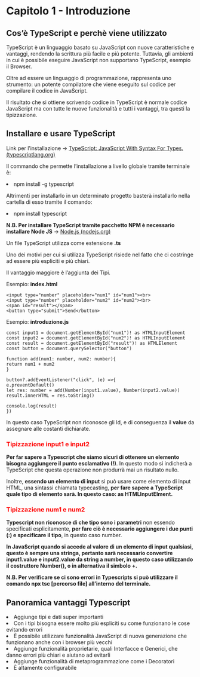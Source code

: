 <h1>Capitolo 1 - Introduzione</h1>

<h2>Cos’è TypeScript e perchè viene utilizzato</h2>
<p>TypeScript è un linguaggio basato su JavaScript con nuove caratteristiche e vantaggi, rendendo la scrittura più facile e più potente. Tuttavia, gli ambienti in cui è possibile eseguire JavaScript non supportano TypeScript, esempio il Browser.</p>
<p>Oltre ad essere un linguaggio di programmazione, rappresenta uno strumento: un potente compilatore che viene eseguito sul codice per compilare il codice in JavaScript. </p>
<p>Il risultato che si ottiene scrivendo codice in TypeScript è normale codice JavaScript ma con tutte le nuove funzionalità e tutti i vantaggi, tra questi la tipizzazione.</p>

<h2>Installare e usare TypeScript</h2>
<p>Link per l’installazione -> <a href="https://www.typescriptlang.org/">TypeScript: JavaScript With Syntax For Types. (typescriptlang.org)</a></p>
<p>Il commando che permette l’installazione a livello globale tramite terminale è:
<li>npm install -g typescript</li></p>
<p>Altrimenti per installarlo in un determinato progetto basterà installarlo nella cartella di esso tramite il comando:
<li>npm install typescript</li></p>
<p><b>N.B. Per installare TypeScript tramite pacchetto NPM è necessario installare Node JS</b> -> <a href="https://nodejs.org/en">Node.js (nodejs.org)</a></p>
<p>Un file TypeScript utilizza come estensione <b>.ts</b> </p>
<p>Uno dei motivi per cui si utilizza TypeScript risiede nel fatto che ci costringe ad essere più espliciti e più chiari.</p>
<p>Il vantaggio maggiore è l’aggiunta dei Tipi.</p>
<p>Esempio: 
<b>index.html</b>

`<input type="number" placeholder="num1" id="num1"><br>`<br>
`<input type="number" placeholder="num2" id="num2"><br>`<br>
`<span id="result"></span>`<br>
`<button type="submit">Send</button>`
</p>

<p>Esempio: 
<b>introduzione.js</b>

`const input1 = document.getElementById("num1")! as HTMLInputElement`<br>
`const input2 = document.getElementById("num2")! as HTMLInputElement`<br>
`const result = document.getElementById("result")! as HTMLElement`<br>
`const button = document.querySelector("button")`<br>

`function add(num1: number, num2: number){`<br>
`return num1 + num2`<br>
`}`<br>

`button?.addEventListener("click", (e) =>{`<br>
`e.preventDefault()`<br>
`let res: number = add(Number(input1.value), Number(input2.value))`<br>
`result.innerHTML = res.toString()`<br>
   
`console.log(result)`<br>
`})`<br></p>

<p>In questo caso TypeScript non riconosce gli Id, e di conseguenza il <b>value</b> da assegnare alle costanti dichiarate.</p>

<h3 style="color:red"><b>Tipizzazione input1 e input2</b></h3>
<p><b>Per far sapere a Typescript che siamo sicuri di ottenere un elemento bisogna aggiungere il punto esclamativo (!)</b>. In questo modo si indicherà a TypeScript che questa operazione non produrrà mai un risultato nullo. </p>
<p>Inoltre, <b>essendo un elemento di input</b> si può usare come elemento di input HTML, una sintassi chiamata typecasting, <b>per fare sapere a TypeScript quale tipo di elemento sarà. In questo caso: as HTMLInputElment.</b></p>

<h3 style="color:red"><b>Tipizzazione num1 e num2</b></h3>
<p><b>Typescript non riconosce di che tipo sono i parametri</b> non essendo specificati esplicitamente, <b>per fare ciò è necessario aggiungere i due punti (:) e specificare il tipo</b>, in questo caso number.</p>
<p><b>In JavaScript quando si accede al valore di un elemento di input qualsiasi, questo è sempre una stringa, pertanto sarà necessario convertire input1.value e input2.value da string a number, in questo caso utilizzando il costruttore Number(), o in alternativa il simbolo +.</b></p>
<p><b>N.B. Per verificare se ci sono errori in Typescripts si può utilizzare il comando npx tsc [percorso file] all’interno del terminale.</b></p>

<h2>Panoramica vantaggi Typescript</h2>
<li>Aggiunge tipi e dati super importanti</li>
<li>Con i tipi bisogna essere molto più espliciti su come funzionano le cose evitando errori</li>
<li>È possibile utilizzare funzionalità JavaScript di nuova generazione che funzionano anche con i browser più vecchi</li>
<li>Aggiunge funzionalità proprietarie, quali Interfacce e Generici, che danno errori più chiari e aiutano ad evitarli</li>
<li>Aggiunge funzionalità di metaprogrammazione come i Decoratori</li>
<li>È altamente configurabile</li>

